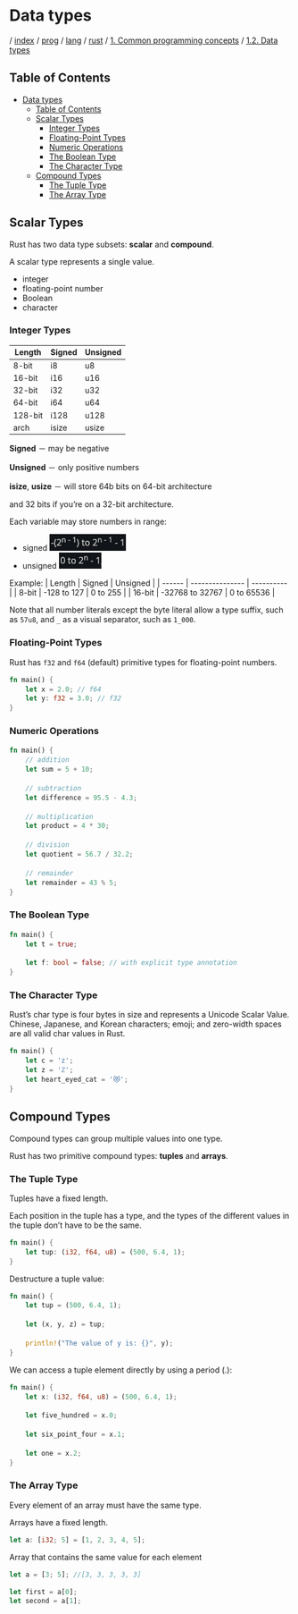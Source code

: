 # Data types

/ [index](/docs/index.md) / [prog](/docs/prog/index.md) / [lang](/docs/prog/lang/index.md) / [rust](/docs/prog/lang/rust/index.md) / [1. Common programming concepts](/docs/prog/lang/rust/1_common_programming_concepts/index.md) / [1.2. Data types](/docs/prog/lang/rust/1_common_programming_concepts/1.2_data_types.md)

## Table of Contents

- [Data types](#data-types)
  - [Table of Contents](#table-of-contents)
  - [Scalar Types](#scalar-types)
    - [Integer Types](#integer-types)
    - [Floating-Point Types](#floating-point-types)
    - [Numeric Operations](#numeric-operations)
    - [The Boolean Type](#the-boolean-type)
    - [The Character Type](#the-character-type)
  - [Compound Types](#compound-types)
    - [The Tuple Type](#the-tuple-type)
    - [The Array Type](#the-array-type)

## Scalar Types

Rust has two data type subsets: **scalar** and **compound**.

A scalar type represents a single value.

- integer
- floating-point number
- Boolean
- character

### Integer Types

| Length  | Signed | Unsigned |
| ------- | ------ | -------- |
| 8-bit   | i8     | u8       |
| 16-bit  | i16    | u16      |
| 32-bit  | i32    | u32      |
| 64-bit  | i64    | u64      |
| 128-bit | i128   | u128     |
| arch    | isize  | usize    |

**Signed** － may be negative

**Unsigned** － only positive numbers

**isize**, **usize** － will store 64b bits on 64-bit architecture

and 32 bits if you’re on a 32-bit architecture.

Each variable may store numbers in range:

<!-- TODO: replace to math formulas -->
- signed
![signed](/img/prog/lang/rust/signed_variable_range_formula.png)
- unsigned
![unsigned](/img/prog/lang/rust/unsigned_variable_range_formula.png)

Example:
| Length | Signed          | Unsigned   |
| ------ | --------------- | ---------- |
| 8-bit  | -128 to 127     | 0 to 255   |
| 16-bit | -32768 to 32767 | 0 to 65536 |

Note that all number literals except the byte literal allow a type suffix, such as `57u8`, and `_` as a visual separator, such as `1_000`.

### Floating-Point Types

Rust has `f32` and `f64` (default) primitive types for floating-point numbers.

```rust
fn main() {
    let x = 2.0; // f64
    let y: f32 = 3.0; // f32
}
```

### Numeric Operations

```rust
fn main() {
    // addition
    let sum = 5 + 10;

    // subtraction
    let difference = 95.5 - 4.3;

    // multiplication
    let product = 4 * 30;

    // division
    let quotient = 56.7 / 32.2;

    // remainder
    let remainder = 43 % 5;
}
```

### The Boolean Type

```rust
fn main() {
    let t = true;

    let f: bool = false; // with explicit type annotation
}
```

### The Character Type

Rust’s char type is four bytes in size and represents a Unicode Scalar Value.
Chinese, Japanese, and Korean characters; emoji; and zero-width spaces are all valid char values in Rust.

```rust
fn main() {
    let c = 'z';
    let z = 'ℤ';
    let heart_eyed_cat = '😻';
}
```

## Compound Types

Compound types can group multiple values into one type.

Rust has two primitive compound types: **tuples** and **arrays**.

### The Tuple Type

Tuples have a fixed length.

Each position in the tuple has a type, and the types of the different values in the tuple don’t have to be the same.

```rust
fn main() {
    let tup: (i32, f64, u8) = (500, 6.4, 1);
}
```

Destructure a tuple value:

```rust
fn main() {
    let tup = (500, 6.4, 1);

    let (x, y, z) = tup;

    println!("The value of y is: {}", y);
}
```

We can access a tuple element directly by using a period (.):

```rust
fn main() {
    let x: (i32, f64, u8) = (500, 6.4, 1);

    let five_hundred = x.0;

    let six_point_four = x.1;

    let one = x.2;
}
```

### The Array Type

Every element of an array must have the same type.

Arrays have a fixed length.

```rust
let a: [i32; 5] = [1, 2, 3, 4, 5];
```

Array that contains the same value for each element

```rust
let a = [3; 5]; //[3, 3, 3, 3, 3]
```

```rust
let first = a[0];
let second = a[1];
```

